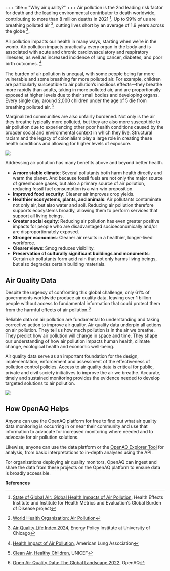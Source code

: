 +++
title = "Why air quality?"
+++
Air pollution is the 2nd leading risk factor for death and the leading environmental contributor to death worldwide, contributing to more than 8 million deaths in 2021 [^1]. Up to 99% of us are breathing polluted air [^2], cutting lives short by an average of 1.9 years across the globe [^3].

Air pollution impacts our health in many ways, starting when we’re in the womb. Air pollution impacts practically every organ in the body and is associated with acute and chronic cardiovasculatory and  respiratory illnesses, as well as increased incidence of lung cancer, diabetes, and poor birth outcomes. [^4]

The burden of air pollution is unequal, with some people being far more vulnerable and some breathing far more polluted air. For example, children are particularly susceptible to air pollution’s insidious effects—they breathe more rapidly than adults, taking in more polluted air, and are proportionally exposed at higher levels due to their small bodies and developing organs. Every single day, around 2,000 children under the age of 5 die from breathing polluted air. [^5]

Marginalized communities are also unfairly burdened. Not only is the air they breathe typically more polluted, but they are also more susceptible to air pollution due to experiencing other poor health conditions caused by the broader social and environmental context in which they live. Structural racism and the legacy of colonialism play a large role in creating these health conditions and allowing for higher levels of exposure.

![](/uploads/smokestacks.webp)

Addressing air pollution has many benefits above and beyond better health.

* **A more stable climate**: Several pollutants both harm health directly and warm the planet. And because fossil fuels are not only the major source of greenhouse gases, but also a primary source of air pollution, reducing fossil fuel consumption is a win-win proposition.
* **Improved food security**: Cleaner air improves crop yields.
* **Healthier ecosystems, plants, and animals**: Air pollutants contaminate not only air, but also water and soil. Reducing air pollution therefore supports ecosystems broadly, allowing them to perform services that support all living beings.
* **Greater social equity**: Reducing air pollution has even greater positive impacts for people who are disadvantaged socioeconomically and/or are disproportionately exposed.
* **Stronger economies**: Cleaner air results in a healthier, longer-lived workforce.
* **Clearer views**: Smog reduces visibility.
* **Preservation of culturally significant buildings and monuments**: Certain air pollutants form acid rain that not only harms living beings, but also degrades certain building materials.

## Air Quality Data

Despite the urgency of confronting this global challenge, only 61% of governments worldwide produce air quality data, leaving over 1 billion people without access to fundamental information that could protect them from the harmful effects of air pollution.[^6]

Reliable data on air pollution are fundamental to understanding and taking corrective action to improve air quality. Air quality data underpin all actions on air pollution. They tell us how much pollution is in the air we breathe. They predict how air pollution will change in space and time. They shape our understanding of how air pollution impacts human health, climate change, ecological health and economic well-being.

Air quality data serve as an important foundation for the design, implementation, enforcement and assessment of the effectiveness of pollution control policies. Access to air quality data is critical for public, private and civil society initiatives to improve the air we breathe. Accurate, timely and sustained monitoring provides the evidence needed to develop targeted solutions to air pollution.

![](/uploads/monitor.webp)

## How OpenAQ Helps

Anyone can use the OpenAQ platform for free to find out what air quality data monitoring is occurring in or near their community and use that information to advocate for increased monitoring where needed and to advocate for air pollution solutions.

Likewise, anyone can use the data platform or the [OpenAQ Explorer Tool](https://explore.openaq.org/) for analysis, from basic interpretations to in-depth analyses using the API.

For organizations deploying air quality monitors, OpenAQ can ingest and share the data from these projects on the OpenAQ platform to ensure data is broadly accessible.

**R﻿eferences**

[^1]: [State of Global AIr: Global Health Impacts of Air Pollution](https://www.stateofglobalair.org/resources/report/state-global-air-report-2024), Health Effects Institute and Institute for Health Metrics and Evaluation’s Global Burden of Disease project

[^2]: [World Health Organization: Air Pollution](https://www.who.int/health-topics/air-pollution#tab=tab_1)

[^3]: [Air Quality Life Index 2024](https://aqli.epic.uchicago.edu/news/air-pollution-remains-the-greatest-external-risk-to-human-health-as-most-countries-fail-to-set-or-meet-their-own-standards-for-clean-air/?mc_cid=70fac43a52&mc_eid=a14722961c), Energy Policy Institute at University of Chicago

[^4]: [Health Impact of Air Pollution](https://www.lung.org/research/sota/health-risks), American Lung Association

[^5]: [Clean Air, Healthy Children](https://www.unicef.org/reports/clean-air-healthy-children-agenda-action)[](https://iris.who.int/bitstream/handle/10665/275545/WHO-CED-PHE-18.01-eng.pdf?ua=1), UNICEF

[^6]: [Open Air Quality Data: The Global Landscape 2022](https://openaq.org/about/initiatives/publications/), OpenAQ
